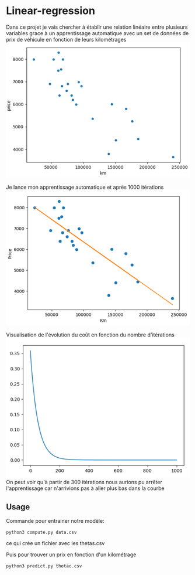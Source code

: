 # Linear-regression

Dans ce projet je vais chercher à établir une relation linéaire entre plusieurs variables grace à un apprentissage automatique avec un set de données de prix de véhicule en fonction de leurs kilométrages
![Datas](Datas.png)

Je lance mon apprentissage automatique et après 1000 itérations
![Droite](Droite.png)

Visualisation de l'évolution du coût en fonction du nombre d'itérations
![Apprentissage](Apprentissage.png)
On peut voir qu'à partir de 300 itérations nous aurions pu arrêter l'apprentissage car n'arrivions pas à aller plus bas dans la courbe

## Usage

Commande pour entrainer notre modèle:
```
python3 compute.py data.csv
```
ce qui crée un fichier avec les thetas.csv


Puis pour trouver un prix en fonction d'un kilométrage
```
python3 predict.py thetac.csv
```
